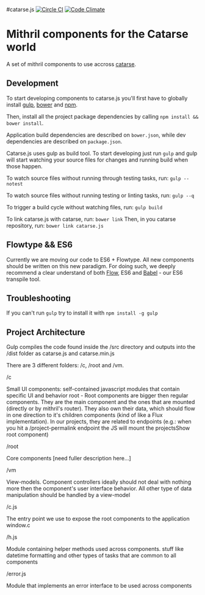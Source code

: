 #catarse.js [![Circle CI](https://circleci.com/gh/catarse/catarse.js/tree/master.svg?style=svg)](https://circleci.com/gh/catarse/catarse.js/tree/master) [![Code Climate](https://codeclimate.com/github/catarse/catarse.js/badges/gpa.svg)](https://codeclimate.com/github/catarse/catarse.js)

# Mithril components for the Catarse world

A set of mithril components to use accross [catarse](https://github.com/catarse/catarse).

## Development

To start developing components to catarse.js you'll first have to globally install [gulp](http://gulpjs.com/), [bower](http://bower.io/) and [npm](https://www.npmjs.com/). 

Then, install all the project package dependencies by calling ```npm install && bower install```.

Application build dependencies are described on `bower.json`, while dev dependencies are described on `package.json`.

Catarse.js uses gulp as build tool. To start developing just run `gulp` and gulp will start watching your source files for changes and running build when those happen. 

To watch source files without running through testing tasks, run:
```gulp --notest```

To watch source files without running testing or linting tasks, run:
```gulp --q``` 

To trigger a build cycle without watching files, run:
```gulp build```

To link catarse.js with catarse, run:
```bower link```
Then, in you catarse repository, run:
```bower link catarse.js```

## Flowtype && ES6

Currently we are moving our code to ES6 + Flowtype. All new components should be written on this new paradigm. For doing such, we deeply recommend a clear understand of both [Flow](http://flowtype.org/), ES6 and [Babel](https://babeljs.io/) - our ES6 transpile tool. 

## Troubleshooting

If you can't run `gulp` try to install it with `npm install -g gulp`

## Project Architecture

Gulp compiles the code found inside the /src directory and outputs into the /dist folder as catarse.js and catarse.min.js

There are 3 different folders: /c, /root and /vm. 

/c

Small UI components: self-contained javascript modules that contain specific UI and behavior
root - Root components are bigger then regular components. They are the main component and the ones that are mounted (directly or by mithril's router). They also own their data, which should flow in one direction to it's children components (kind of like a Flux implementation). In our projects, they are related to endpoints (e.g.: when you hit a /project-permalink endpoint the JS will mount the projectsShow root component)

/root

Core components [need fuller description here...]

/vm

View-models. Component controllers ideally should not deal with nothing more then the ocmponent's user interface behavior. All other type of data manipulation should be handled by a view-model

/c.js

The entry point we use to expose the root components to the application window.c

/h.js

Module containing helper methods used across components. stuff like datetime formatting and other types of tasks that are common to all components

/error.js

Module that implements an error interface to be used across components